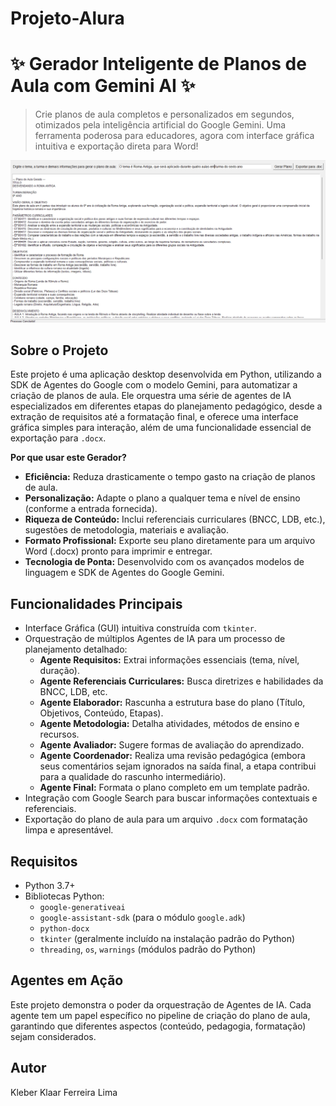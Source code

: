 # Projeto-Alura
# ✨ Gerador Inteligente de Planos de Aula com Gemini AI ✨

> Crie planos de aula completos e personalizados em segundos, otimizados pela inteligência artificial do Google Gemini. Uma ferramenta poderosa para educadores, agora com interface gráfica intuitiva e exportação direta para Word!

![PrintScreen do programa](Print1.png)

## Sobre o Projeto

Este projeto é uma aplicação desktop desenvolvida em Python, utilizando a SDK de Agentes do Google com o modelo Gemini, para automatizar a criação de planos de aula. Ele orquestra uma série de agentes de IA especializados em diferentes etapas do planejamento pedagógico, desde a extração de requisitos até a formatação final, e oferece uma interface gráfica simples para interação, além de uma funcionalidade essencial de exportação para `.docx`.

**Por que usar este Gerador?**

* **Eficiência:** Reduza drasticamente o tempo gasto na criação de planos de aula.
* **Personalização:** Adapte o plano a qualquer tema e nível de ensino (conforme a entrada fornecida).
* **Riqueza de Conteúdo:** Inclui referenciais curriculares (BNCC, LDB, etc.), sugestões de metodologia, materiais e avaliação.
* **Formato Profissional:** Exporte seu plano diretamente para um arquivo Word (.docx) pronto para imprimir e entregar.
* **Tecnologia de Ponta:** Desenvolvido com os avançados modelos de linguagem e SDK de Agentes do Google Gemini.

## Funcionalidades Principais

* Interface Gráfica (GUI) intuitiva construída com `tkinter`.
* Orquestração de múltiplos Agentes de IA para um processo de planejamento detalhado:
    * **Agente Requisitos:** Extrai informações essenciais (tema, nível, duração).
    * **Agente Referenciais Curriculares:** Busca diretrizes e habilidades da BNCC, LDB, etc.
    * **Agente Elaborador:** Rascunha a estrutura base do plano (Título, Objetivos, Conteúdo, Etapas).
    * **Agente Metodologia:** Detalha atividades, métodos de ensino e recursos.
    * **Agente Avaliador:** Sugere formas de avaliação do aprendizado.
    * **Agente Coordenador:** Realiza uma revisão pedagógica (embora seus comentários sejam ignorados na saída final, a etapa contribui para a qualidade do rascunho intermediário).
    * **Agente Final:** Formata o plano completo em um template padrão.
* Integração com Google Search para buscar informações contextuais e referenciais.
* Exportação do plano de aula para um arquivo `.docx` com formatação limpa e apresentável.

## Requisitos

* Python 3.7+
* Bibliotecas Python:
    * `google-generativeai`
    * `google-assistant-sdk` (para o módulo `google.adk`)
    * `python-docx`
    * `tkinter` (geralmente incluído na instalação padrão do Python)
    * `threading`, `os`, `warnings` (módulos padrão do Python)

## Agentes em Ação

Este projeto demonstra o poder da orquestração de Agentes de IA. Cada agente tem um papel específico no pipeline de criação do plano de aula, garantindo que diferentes aspectos (conteúdo, pedagogia, formatação) sejam considerados.

## Autor

Kleber Klaar Ferreira Lima
